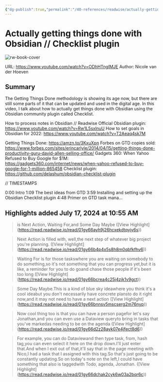 ```yaml
---
{"dg-publish":true,"permalink":"/40-references/readwise/actually-getting-things-done-with-obsidian-checklist-plugin/","tags":["rw/articles"]}
---
```


# Actually getting things done with Obsidian // Checklist plugin

![rw-book-cover](https://i.ytimg.com/vi/ODhHTngIMJE/maxresdefault.jpg)
  
URL: https://www.youtube.com/watch?v=ODhHTngIMJE
Author: Nicole van der Hoeven

## Summary

The Getting Things Done methodology is showing its age now, but there are still some parts of it that can be updated and used in the digital age. In this video, I talk about how to actually get things done with Obsidian using the Obsidian community plugin called Checklist.

How to process notes in Obsidian // Readwise Official Obsidian plugin: https://www.youtube.com/watch?v=Rw1L5sxlnuU
How to set goals in Obsidian for 2022: https://www.youtube.com/watch?v=T2Aeaq4sk7M

Getting Things Done: https://amzn.to/3KxuXpn
Forbes on GTD copies sold: https://www.forbes.com/sites/erincarlyle/2014/04/15/getting-things-done-productivity-guru-david-allen-selling-office/
Gadgets 360: When Yahoo Refused to Buy Google for $1M: https://gadgets360.com/internet/news/when-yahoo-refused-to-buy-google-for-1-million-865458
Checklist plugin: https://github.com/delashum/obsidian-checklist-plugin

// TIMESTAMPS

0:00 Intro
1:09 The best ideas from GTD
3:59 Installing and setting up the Obsidian Checklist plugin
4:48 Primer on GTD task mana...

## Highlights added July 17, 2024 at 10:55 AM
>is Next Action, Waiting For,and Some Day Maybe ([View Highlight] (https://read.readwise.io/read/01gy66ayh9j26hcxekdtqyjy6s))


>Next Action is filled with, well,the next step of whatever big project you're planning. ([View Highlight] (https://read.readwise.io/read/01gy66b4p4x5s8h8m0qbfkfhv6))


>Waiting For is for those taskswhere you are waiting on somebody to do something,so it's not something that you can progress yet,but it is like, a reminder for you to do goand chase those people if it's been too long ([View Highlight] (https://read.readwise.io/read/01gy66bcrea4c25j4zjk1v9gct))


>Some Day Maybe.This is a kind of blue sky ideawhere you think it's a cool ideabut you don't necessarily have concrete plansto do it right now,and it may not need to have a next action ([View Highlight] (https://read.readwise.io/read/01gy66bnnsv5mscserg2m76nyp))


>Now cool thing too is that you can have a person pagefor let's say Jonathan,and you can even use a Dataview queryto bring in tasks that you've markedas needing to be on the agenda ([View Highlight] (https://read.readwise.io/read/01gy66d2z28ayk07e4jfect8d6))


>For example, you can do Dataviewand then type task, from, hash tag,you can even select it here on the drop down.I'll just enter that.And when I exit out of that,it'll say that in the page meeting with Nico,I had a task that I assigned with this tag.So that's just going to be constantly updating.So on today's note on the left,I could have something that also is taggedwith Todo, agenda, Jonathan. ([View Highlight] (https://read.readwise.io/read/01gy66dchak2cyk6w03a2bqr6c))


